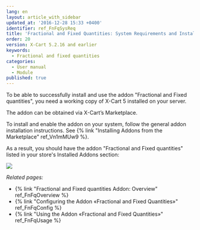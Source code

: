 ```yaml
---
lang: en
layout: article_with_sidebar
updated_at: '2016-12-28 15:33 +0400'
identifier: ref_FnFqSysReq
title: 'Fractional and Fixed Quantities: System Requirements and Installation'
order: 20
version: X-Cart 5.2.16 and earlier
keywords:
  - Fractional and fixed quantities
categories:
  - User manual
  - Module
published: true
---
```


To be able to successfully install and use the addon "Fractional and Fixed quantities", you need a working copy of X-Cart 5 installed on your server.

The addon can be obtained via X-Cart’s Marketplace.

To install and enable the addon on your system, follow the general addon installation instructions. See {% link "Installing Addons from the Marketplace" ref_Vn1mMUw9 %}.

As a result, you should have the addon "Fractional and Fixed quantities" listed in your store's Installed Addons section:

![]({{site.baseurl}}/attachments/9666735/9634070.png)

_Related pages:_

*   {% link "Fractional and Fixed quantities Addon: Overview" ref_FnFqOverview %}
*   {% link "Configuring the Addon «Fractional and Fixed Quantities»" ref_FnFqConfig %}
*   {% link "Using the Addon «Fractional and Fixed Quantities»" ref_FnFqUsage %}
